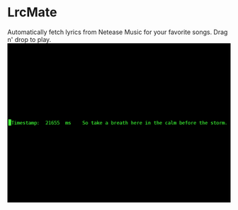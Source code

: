# LrcMate
Automatically fetch lyrics from Netease Music for your favorite songs. Drag n' drop to play.
![Screenshot](https://github.com/maao666/LrcMate/blob/master/Pics/Image_1.png?raw=true)
